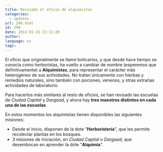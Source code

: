 ```yaml
---
title: Revisado el oficio de alquimistas
categories:
  - updates
url: 290.html
id: 290
date: 2012-01-15 21:11:20
author:
language: es
tags:
---
```


El oficio que originalmente se llamó boticarios, y que desde hace tiempo se conocía como herboristas, ha vuelto a cambiar de nombre (esperemos que definitivamente) a **Alquimistas**, para representar el carácter más heterogéneo de sus actividades. No tratan únicamente con hierbas y remedios naturales, sino también con pociones, venenos, y otras extrañas actividades de laboratorio.

Para hacerlos más similares al resto de oficios, se han revisado las escuelas de _Ciudad Capital_ y _Dargaad_, y ahora hay **tres maestros distintos en cada una de las escuelas**.

En estos momentos los alquimistas tienen disponibles las siguientes misiones:

*   Desde el inicio, disponen de la dote "**Herboristería**", que les permite recolectar plantas en los bosques.
*   3 misiones de iniciación, en _Ciudad Capital_ o _Dargaad_, que desembocan en aprender la dote "**Alquimia**".
